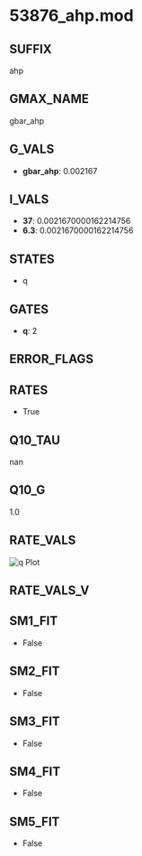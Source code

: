 # 53876_ahp.mod

## SUFFIX

ahp

## GMAX_NAME

gbar_ahp

## G_VALS

- **gbar_ahp**: 0.002167

## I_VALS

- **37**: 0.0021670000162214756
- **6.3**: 0.0021670000162214756

## STATES

- q

## GATES

- **q**: 2

## ERROR_FLAGS


## RATES

- True

## Q10_TAU

nan

## Q10_G

1.0

## RATE_VALS

![q Plot](/Users/pbozelos/Dropbox/icg-Chai-Panos/supermodels/output_markdown_files/KCa/53876_ahp.mod/images/q.png)

## RATE_VALS_V

## SM1_FIT

- False

## SM2_FIT

- False

## SM3_FIT

- False

## SM4_FIT

- False

## SM5_FIT

- False

